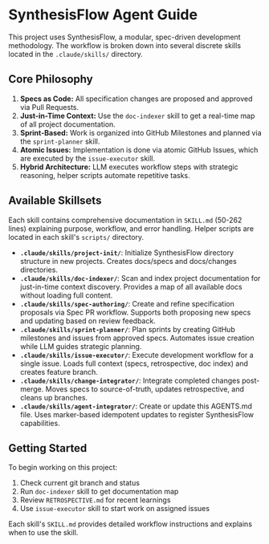 <!-- SYNTHESIS_FLOW_START -->
# SynthesisFlow Agent Guide

This project uses SynthesisFlow, a modular, spec-driven development methodology. The workflow is broken down into several discrete skills located in the `.claude/skills/` directory.

## Core Philosophy
1.  **Specs as Code:** All specification changes are proposed and approved via Pull Requests.
2.  **Just-in-Time Context:** Use the `doc-indexer` skill to get a real-time map of all project documentation.
3.  **Sprint-Based:** Work is organized into GitHub Milestones and planned via the `sprint-planner` skill.
4.  **Atomic Issues:** Implementation is done via atomic GitHub Issues, which are executed by the `issue-executor` skill.
5.  **Hybrid Architecture:** LLM executes workflow steps with strategic reasoning, helper scripts automate repetitive tasks.

## Available Skillsets

Each skill contains comprehensive documentation in `SKILL.md` (50-262 lines) explaining purpose, workflow, and error handling. Helper scripts are located in each skill's `scripts/` directory.

- **`.claude/skills/project-init/`**: Initialize SynthesisFlow directory structure in new projects. Creates docs/specs and docs/changes directories.
- **`.claude/skills/doc-indexer/`**: Scan and index project documentation for just-in-time context discovery. Provides a map of all available docs without loading full content.
- **`.claude/skills/spec-authoring/`**: Create and refine specification proposals via Spec PR workflow. Supports both proposing new specs and updating based on review feedback.
- **`.claude/skills/sprint-planner/`**: Plan sprints by creating GitHub milestones and issues from approved specs. Automates issue creation while LLM guides strategic planning.
- **`.claude/skills/issue-executor/`**: Execute development workflow for a single issue. Loads full context (specs, retrospective, doc index) and creates feature branch.
- **`.claude/skills/change-integrator/`**: Integrate completed changes post-merge. Moves specs to source-of-truth, updates retrospective, and cleans up branches.
- **`.claude/skills/agent-integrator/`**: Create or update this AGENTS.md file. Uses marker-based idempotent updates to register SynthesisFlow capabilities.

## Getting Started

To begin working on this project:
1. Check current git branch and status
2. Run `doc-indexer` skill to get documentation map
3. Review `RETROSPECTIVE.md` for recent learnings
4. Use `issue-executor` skill to start work on assigned issues

Each skill's `SKILL.md` provides detailed workflow instructions and explains when to use the skill.
<!-- SYNTHESIS_FLOW_END -->